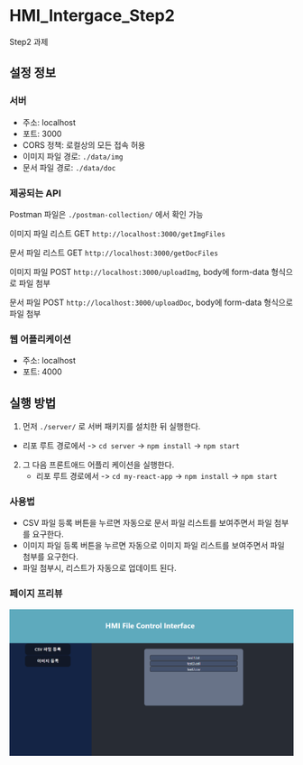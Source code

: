 # HMI_Intergace_Step2
Step2 과제

## 설정 정보

### 서버
- 주소: localhost
- 포트: 3000
- CORS 정책: 로컬상의 모든 접속 허용
- 이미지 파일 경로: `./data/img`
- 문서 파일 경로: `./data/doc`

### 제공되는 API
Postman 파일은 `./postman-collection/` 에서 확인 가능

이미지 파일 리스트 GET `http://localhost:3000/getImgFiles`

문서 파일 리스트 GET `http://localhost:3000/getDocFiles`

이미지 파일 POST `http://localhost:3000/uploadImg`, body에 form-data 형식으로 파일 첨부

문서 파일 POST `http://localhost:3000/uploadDoc`, body에 form-data 형식으로 파일 첨부

### 웹 어플리케이션
- 주소: localhost
- 포트: 4000

## 실행 방법

1.  먼저 `./server/` 로 서버 패키지를 설치한 뒤 실행한다.
   - 리포 루트 경로에서 -> `cd server` -> `npm install` -> `npm start`
2. 그 다음 프론트애드 어플리 케이션을 실행한다.
   - 리포 루트 경로에서 -> `cd my-react-app` -> `npm install` -> `npm start`


### 사용법

- CSV 파일 등록 버튼을 누르면 자동으로 문서 파일 리스트를 보여주면서 파일 첨부를 요구한다.
- 이미지 파일 등록 버튼을 누르면 자동으로 이미지 파일 리스트를 보여주면서 파일 첨부를 요구한다.
- 파일 첨부시, 리스트가 자동으로 업데이트 된다.


### 페이지 프리뷰

![웹페이지](img/img.PNG)